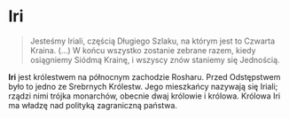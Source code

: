 # Iri
> Jesteśmy Iriali, częścią Długiego Szlaku, na którym jest to Czwarta Kraina. (...) W końcu wszystko zostanie zebrane razem, kiedy osiągniemy Siódmą Krainę, i wszyscy znów staniemy się Jednością.

**Iri** jest królestwem na północnym zachodzie Rosharu. Przed Odstępstwem było to jedno ze Srebrnych Królestw. Jego mieszkańcy nazywają się Iriali; rządzi nimi trójka monarchów, obecnie dwaj królowie i królowa. Królowa Iri ma władzę nad polityką zagraniczną państwa.
